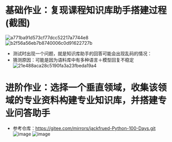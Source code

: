 # 基础作业：复现课程知识库助手搭建过程 (截图)
![a771ba91d573cf77dcc52217a7744e8](https://github.com/baijiesong/InternLM_Learning/assets/105435837/e88f3a71-b1de-4e15-af96-50312aef05fc)
![b2f56a56eb7b8740006c0d91622727b](https://github.com/baijiesong/InternLM_Learning/assets/105435837/6afa845a-7784-4c5f-aa27-ddeb53e667a2)
* 测试时出现一个问题，就是知识库助手的回答可能会出现乱码的情况：
* 猜测原因：可能是因为语料库中有多种语言＋模型回复不稳定
![21e488aca28c5190fa3a23fbeda19a4](https://github.com/baijiesong/InternLM_Learning/assets/105435837/22a90a48-e55c-4962-9411-47588bfb46e4)
# 进阶作业：选择一个垂直领域，收集该领域的专业资料构建专业知识库，并搭建专业问答助手
* 参考仓库：https://gitee.com/mirrors/jackfrued-Python-100-Days.git
![image](https://github.com/baijiesong/InternLM_Learning/assets/105435837/20e4fc5a-b673-4d30-a13e-9a5d2ace238b)
![image](https://github.com/baijiesong/InternLM_Learning/assets/105435837/4a9b84ff-04ca-43a9-bb26-54ae8c082232)